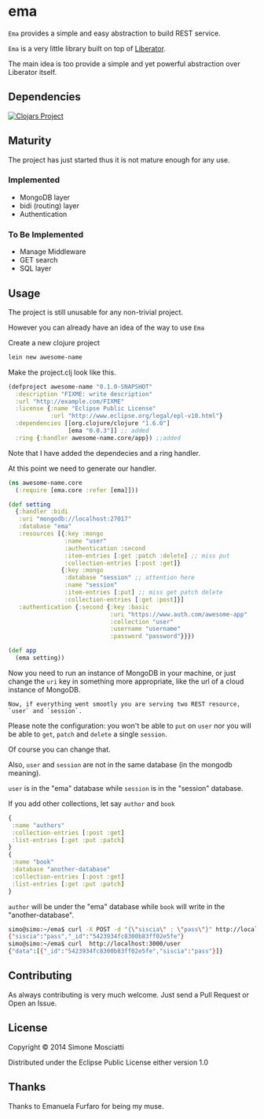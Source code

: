 
# ema

`Ema` provides a simple and easy abstraction to build REST service.

`Ema` is a very little library built on top of [Liberator](http://clojure-liberator.github.io/liberator/).

The main idea is too provide a simple and yet powerful abstraction over Liberator itself.

## Dependencies

[![Clojars Project](http://clojars.org/ema/latest-version.svg)](http://clojars.org/ema)

## Maturity

The project has just started thus it is not mature enough for any use.

### Implemented

* MongoDB layer
* bidi (routing) layer
* Authentication

### To Be Implemented

* Manage Middleware
* GET search
* SQL layer

## Usage

The project is still unusable for any non-trivial project.

However you can already have an idea of the way to use `Ema`

Create a new clojure project

```clojure
lein new awesome-name
```

Make the project.clj look like this.

```clojure
(defproject awesome-name "0.1.0-SNAPSHOT"
  :description "FIXME: write description"
  :url "http://example.com/FIXME"
  :license {:name "Eclipse Public License"
            :url "http://www.eclipse.org/legal/epl-v10.html"}
  :dependencies [[org.clojure/clojure "1.6.0"]
                 [ema "0.0.3"]] ;; added
  :ring {:handler awesome-name.core/app}) ;;added
```
  
Note that I have added the dependecies and a ring handler.

At this point we need to generate our handler.

```clojure
(ns awesome-name.core
  (:require [ema.core :refer [ema]]))

(def setting
  {:handler :bidi
   :uri "mongodb://localhost:27017"
   :database "ema"
   :resources [{:key :mongo
	            :name "user"
				:authentication :second
				:item-entries [:get :patch :delete] ;; miss put
                :collection-entries [:post :get]}
               {:key :mongo
			    :database "session" ;; attention here
				:name "session"
                :item-entries [:put] ;; miss get patch delete
                :collection-entries [:get :post]}]
   :authentication {:second {:key :basic
                             :uri "https://www.auth.com/awesome-app"
                             :collection "user"
                             :username "username"
                             :password "password"}}})

(def app
  (ema setting))

```

Now you need to run an instance of MongoDB in your machine, or just change the `uri` key in something more appropriate, like the url of a cloud instance of MongoDB.

	Now, if everything went smootly you are serving two REST resource, `user` and `session`.

Please note the configuration: you won't be able to `put` on `user` nor you will be able to `get`, `patch` and `delete` a single `session`.

Of course you can change that.

Also, `user` and `session` are not in the same database (in the mongodb meaning).

`user` is in the "ema" database while `session` is in the "session" database.

If you add other collections, let say `author` and `book`

```clojure
{
 :name "authors"
 :collection-entries [:post :get]
 :list-entries [:get :put :patch]
}
{
 :name "book"
 :database "another-database"
 :collection-entries [:post :get]
 :list-entries [:get :put :patch]
} 
```

`author` will be under the "ema" database while `book` will write in the "another-database".

```bash
simo@simo:~/ema$ curl -X POST -d "{\"siscia\" : \"pass\"}" http://localhost:3000/user
{"siscia":"pass","_id":"5423934fc8300b83ff02e5fe"}
simo@simo:~/ema$ curl  http://localhost:3000/user
{"data":[{"_id":"5423934fc8300b83ff02e5fe","siscia":"pass"}]}
```

## Contributing

As always contributing is very much welcome. Just send a Pull Request or Open an Issue.

## License

Copyright © 2014 Simone Mosciatti

Distributed under the Eclipse Public License either version 1.0

## Thanks

Thanks to Emanuela Furfaro for being my muse.
